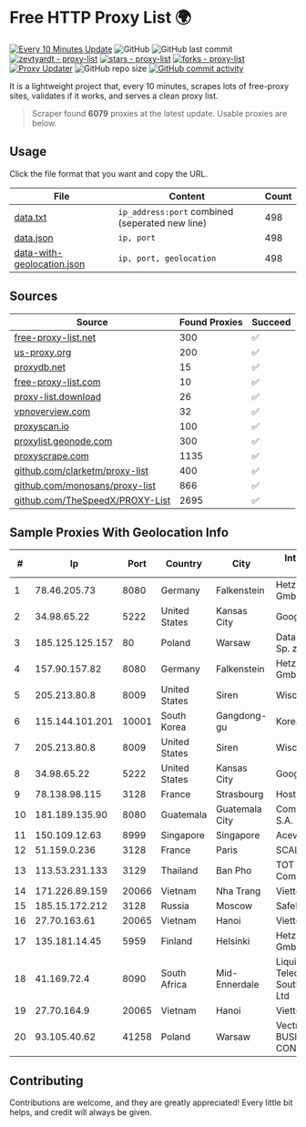 
# Free HTTP Proxy List 🌍

[![Every 10 Minutes Update](https://github.com/mertguvencli/http-proxy-list/actions/workflows/main.yml/badge.svg?branch=main)](https://github.com/mertguvencli/http-proxy-list/actions/workflows/main.yml)
![GitHub](https://img.shields.io/github/license/mertguvencli/http-proxy-list)
![GitHub last commit](https://img.shields.io/github/last-commit/mertguvencli/http-proxy-list)
[![zevtyardt - proxy-list](https://img.shields.io/static/v1?label=zevtyardt&message=proxy-list&color=blue&logo=github)](https://github.com/zevtyardt/proxy-list "Go to GitHub repo")
[![stars - proxy-list](https://img.shields.io/github/stars/zevtyardt/proxy-list?style=social)](https://github.com/zevtyardt/proxy-list)
[![forks - proxy-list](https://img.shields.io/github/forks/zevtyardt/proxy-list?style=social)](https://github.com/zevtyardt/proxy-list)
[![Proxy Updater](https://github.com/zevtyardt/proxy-list/workflows/Proxy%20Updater/badge.svg)](https://github.com/zevtyardt/proxy-list/actions?query=workflow:"Proxy+Updater")
![GitHub repo size](https://img.shields.io/github/repo-size/zevtyardt/proxy-list)
[![GitHub commit activity](https://img.shields.io/github/commit-activity/m/zevtyardt/proxy-list?logo=commits)](https://github.com/zevtyardt/proxy-list/commits/main)

It is a lightweight project that, every 10 minutes, scrapes lots of free-proxy sites, validates if it works, and serves a clean proxy list.

> Scraper found **6079** proxies at the latest update. Usable proxies are below.

## Usage

Click the file format that you want and copy the URL.

|File|Content|Count|
|----|-------|-----|
|[data.txt](https://raw.githubusercontent.com/mertguvencli/http-proxy-list/main/proxy-list/data.txt)|`ip_address:port` combined (seperated new line)|498|
|[data.json](https://raw.githubusercontent.com/mertguvencli/http-proxy-list/main/proxy-list/data.json)|`ip, port`|498|
|[data-with-geolocation.json](https://raw.githubusercontent.com/mertguvencli/http-proxy-list/main/proxy-list/data-with-geolocation.json)|`ip, port, geolocation`|498|

## Sources

|Source|Found Proxies|Succeed|
|------|-------------|-------|
|[free-proxy-list.net](https://free-proxy-list.net)|300|✅|
|[us-proxy.org](https://www.us-proxy.org)|200|✅|
|[proxydb.net](http://proxydb.net)|15|✅|
|[free-proxy-list.com](https://free-proxy-list.com/?page=&port=&type%5B%5D=http&type%5B%5D=https&up_time=0&search=Search)|10|✅|
|[proxy-list.download](https://www.proxy-list.download/HTTP)|26|✅|
|[vpnoverview.com](https://vpnoverview.com/privacy/anonymous-browsing/free-proxy-servers)|32|✅|
|[proxyscan.io](https://www.proxyscan.io)|100|✅|
|[proxylist.geonode.com](https://proxylist.geonode.com/api/proxy-list?limit=300&page=1&sort_by=lastChecked&sort_type=desc&protocols=http,https)|300|✅|
|[proxyscrape.com](https://api.proxyscrape.com/v2/?request=displayproxies&protocol=http&timeout=10000&country=all&ssl=all&anonymity=all)|1135|✅|
|[github.com/clarketm/proxy-list](https://raw.githubusercontent.com/clarketm/proxy-list/master/proxy-list-raw.txt)|400|✅|
|[github.com/monosans/proxy-list](https://raw.githubusercontent.com/monosans/proxy-list/main/proxies/http.txt)|866|✅|
|[github.com/TheSpeedX/PROXY-List](https://raw.githubusercontent.com/TheSpeedX/PROXY-List/master/http.txt)|2695|✅|


## Sample Proxies With Geolocation Info

|#|Ip|Port|Country|City|Internet Service Provider|
|-|--|----|-------|----|-------------------------|
|1|78.46.205.73|8080|Germany|Falkenstein|Hetzner Online GmbH|
|2|34.98.65.22|5222|United States|Kansas City|Google LLC|
|3|185.125.125.157|80|Poland|Warsaw|Data Techno Park Sp. z o. o.|
|4|157.90.157.82|8080|Germany|Falkenstein|Hetzner Online GmbH|
|5|205.213.80.8|8009|United States|Siren|WiscNet|
|6|115.144.101.201|10001|South Korea|Gangdong-gu|Korea Telecom|
|7|205.213.80.8|8009|United States|Siren|WiscNet|
|8|34.98.65.22|5222|United States|Kansas City|Google LLC|
|9|78.138.98.115|3128|France|Strasbourg|Host Europe GmbH|
|10|181.189.135.90|8080|Guatemala|Guatemala City|Comcel Guatemala S.A.|
|11|150.109.12.63|8999|Singapore|Singapore|Aceville Pte.ltd|
|12|51.159.0.236|3128|France|Paris|SCALEWAY|
|13|113.53.231.133|3129|Thailand|Ban Pho|TOT Public Company Limited|
|14|171.226.89.159|20066|Vietnam|Nha Trang|Viettel Corporation|
|15|185.15.172.212|3128|Russia|Moscow|SafeData LLC|
|16|27.70.163.61|20065|Vietnam|Hanoi|Viettel Group|
|17|135.181.14.45|5959|Finland|Helsinki|Hetzner Online GmbH|
|18|41.169.72.4|8090|South Africa|Mid-Ennerdale|Liquid Telecommunications South Africa (Pty) Ltd|
|19|27.70.164.9|20065|Vietnam|Hanoi|Viettel Group|
|20|93.105.40.62|41258|Poland|Warsaw|Vectra S.A. BUSINESS P2P CONNECTIONS|



## Contributing

Contributions are welcome, and they are greatly appreciated! Every
little bit helps, and credit will always be given.


